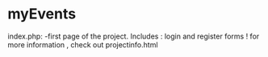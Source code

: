 # myEvents

index.php:
-first page of the project. Includes : login and register forms !
for more information , check out projectinfo.html
